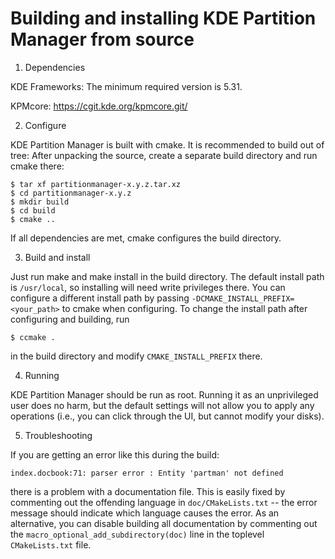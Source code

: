 <!-- SPDX-FileCopyrightText: 2008-2010 Volker Lanz <vl@fidra.de>
     SPDX-FileCopyrightText: 2016-2019 Andrius Štikonas <andrius@stikonas.eu>
     SPDX-License-Identifier: GFDL-1.2-or-later
-->

Building and installing KDE Partition Manager from source
=========================================================


1. Dependencies

KDE Frameworks: The minimum required version is 5.31.

KPMcore: https://cgit.kde.org/kpmcore.git/


2. Configure

KDE Partition Manager is built with cmake. It is
recommended to build out of tree: After unpacking the source, create a separate
build directory and run cmake there:

```
$ tar xf partitionmanager-x.y.z.tar.xz
$ cd partitionmanager-x.y.z
$ mkdir build
$ cd build
$ cmake ..
```

If all dependencies are met, cmake configures the build directory.


3. Build and install

Just run make and make install in the build directory. The default install path
is `/usr/local`, so installing will need write privileges there. You can
configure a different install path by passing
`-DCMAKE_INSTALL_PREFIX=<your_path>` to cmake when configuring. To change the
install path after configuring and building, run

```
$ ccmake .
```

in the build directory and modify `CMAKE_INSTALL_PREFIX` there.


4. Running

KDE Partition Manager should be run as root. Running it as an unprivileged user
does no harm, but the default settings will not allow you to apply any
operations (i.e., you can click through the UI, but cannot modify your disks).


5. Troubleshooting

If you are getting an error like this during the build:

```
index.docbook:71: parser error : Entity 'partman' not defined
```

there is a problem with a documentation file. This is easily fixed by
commenting out the offending language in `doc/CMakeLists.txt` -- the error
message should indicate which language causes the error. As an alternative, you
can disable building all documentation by commenting out the
`macro_optional_add_subdirectory(doc)` line in the toplevel `CMakeLists.txt` file.

